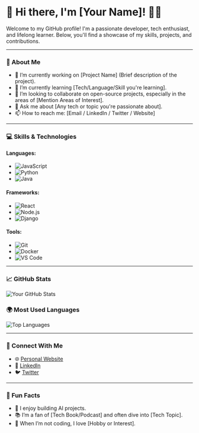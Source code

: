 # 👋 Hi there, I'm [Your Name]! 👨‍💻

Welcome to my GitHub profile! I'm a passionate developer, tech enthusiast, and lifelong learner. Below, you'll find a showcase of my skills, projects, and contributions.

---

### 🚀 About Me

- 🔭 I’m currently working on [Project Name] (Brief description of the project).
- 🌱 I’m currently learning [Tech/Language/Skill you're learning].
- 👯 I’m looking to collaborate on open-source projects, especially in the areas of [Mention Areas of Interest].
- 💬 Ask me about [Any tech or topic you're passionate about].
- 📫 How to reach me: [Email / LinkedIn / Twitter / Website]

---

### 💻 Skills & Technologies

#### Languages:
- ![JavaScript](https://img.shields.io/badge/JavaScript-F7DF1E?style=flat&logo=javascript&logoColor=black)
- ![Python](https://img.shields.io/badge/Python-3776AB?style=flat&logo=python&logoColor=white)
- ![Java](https://img.shields.io/badge/Java-007396?style=flat&logo=java&logoColor=white)

#### Frameworks:
- ![React](https://img.shields.io/badge/React-61DAFB?style=flat&logo=react&logoColor=black)
- ![Node.js](https://img.shields.io/badge/Node.js-339933?style=flat&logo=node.js&logoColor=white)
- ![Django](https://img.shields.io/badge/Django-092D1F?style=flat&logo=django&logoColor=white)

#### Tools:
- ![Git](https://img.shields.io/badge/Git-F05032?style=flat&logo=git&logoColor=white)
- ![Docker](https://img.shields.io/badge/Docker-2496ED?style=flat&logo=docker&logoColor=white)
- ![VS Code](https://img.shields.io/badge/VS%20Code-007ACC?style=flat&logo=visual-studio-code&logoColor=white)

---

### 📈 GitHub Stats

![Your GitHub Stats](https://github-readme-stats.vercel.app/api?username=your-username&show_icons=true&hide_title=true&count_private=true&hide=prs&theme=radical)

### 🌍 Most Used Languages

![Top Languages](https://github-readme-stats.vercel.app/api/top-langs/?username=your-username&layout=compact&theme=radical)

---

### 🔗 Connect With Me

- 🌐 [Personal Website](https://your-website.com)
- 💼 [LinkedIn](https://linkedin.com/in/your-profile)
- 🐦 [Twitter](https://twitter.com/your-profile)

---

### 🎯 Fun Facts

- 🤖 I enjoy building AI projects.
- 📚 I’m a fan of [Tech Book/Podcast] and often dive into [Tech Topic].
- 🌱 When I’m not coding, I love [Hobby or Interest].

